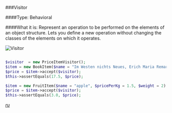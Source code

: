 ###Visitor

####Type: Behavioral

####What it is:
Represent an operation to be performed on the elements of an object structure. Lets you define a new operation without changing the classes of the elements on which it operates.

![Visitor]

```php

$visitor  = new PriceItemVisitor();
$item = new BookItem($name = "Im Westen nichts Neues, Erich Maria Remarque", $price = 22.50);
$price = $item->accept($visitor);
$this->assertEquals(17.5, $price);

$item = new FruitItem($name = "apple", $pricePerKg = 1.5, $weight = 2);
$price = $item->accept($visitor);
$this->assertEquals(3.0, $price);

```
_[ru][Ru Visitor]_

[Visitor]: https://github.com/olegre/DesignPatterns/blob/master/~images/Visitor.png
[Ru Visitor]: https://github.com/olegre/DesignPatterns/blob/master/~images/ru/Visitor.png
